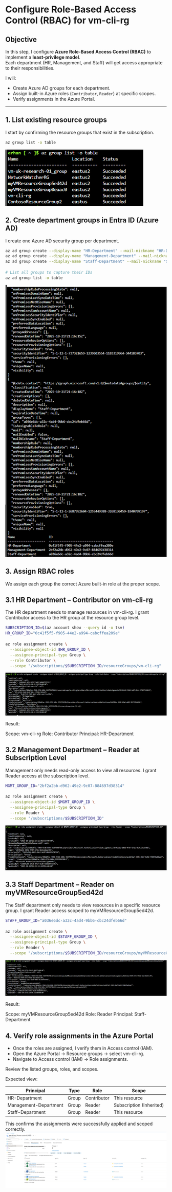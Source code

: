 # Configure Role-Based Access Control (RBAC) for vm-cli-rg

## Objective

In this step, I configure **Azure Role-Based Access Control (RBAC)** to implement a **least-privilege model**.  
Each department (HR, Management, and Staff) will get access appropriate to their responsibilities.

I will:
- Create Azure AD groups for each department.
- Assign built-in Azure roles (`Contributor`, `Reader`) at specific scopes.
- Verify assignments in the Azure Portal.

---

## 1. List existing resource groups

I start by confirming the resource groups that exist in the subscription.

```bash
az group list -o table
```
![Validation Passed](../images/27.List-recource-group.png)

## 2. Create department groups in Entra ID (Azure AD)

I create one Azure AD security group per department.

```bash
az ad group create --display-name "HR-Department" --mail-nickname "HR-Department"
az ad group create --display-name "Management-Department" --mail-nickname "Management-Department"
az ad group create --display-name "Staff-Department" --mail-nickname "Staff-Department"

# List all groups to capture their IDs
az ad group list -o table
```
![Validation Passed](../images/28.create-department-group.png)

## 3. Assign RBAC roles

We assign each group the correct Azure built-in role at the proper scope.

## 3.1 HR Department – Contributor on vm-cli-rg

The HR department needs to manage resources in vm-cli-rg.
I grant Contributor access to the HR group at the resource group level.

```bash
SUBSCRIPTION_ID=$(az account show --query id -o tsv)
HR_GROUP_ID="0c41f5f5-f905-44e2-a994-cabcffea209e"

az role assignment create \
  --assignee-object-id $HR_GROUP_ID \
  --assignee-principal-type Group \
  --role Contributor \
  --scope "/subscriptions/$SUBSCRIPTION_ID/resourceGroups/vm-cli-rg"
```
![Validation Passed](../images/29.HR-role-create.png)

Result:

Scope: vm-cli-rg
Role: Contributor
Principal: HR-Department

## 3.2 Management Department – Reader at Subscription Level

Management only needs read-only access to view all resources.
I grant Reader access at the subscription level.

```bash
MGMT_GROUP_ID="2bf2a2bb-d962-49e2-9c07-884697d38314"

az role assignment create \
  --assignee-object-id $MGMT_GROUP_ID \
  --assignee-principal-type Group \
  --role Reader \
  --scope "/subscriptions/$SUBSCRIPTION_ID"
```
![Validation Passed](../images/30.Management-role-create.png)

## 3.3 Staff Department – Reader on myVMResourceGroup5ed42d

The Staff department only needs to view resources in a specific resource group.
I grant Reader access scoped to myVMResourceGroup5ed42d.

```bash
STAFF_GROUP_ID="a036e6dc-a32c-4ad4-9bb6-cbc24dfeb66d"

az role assignment create \
  --assignee-object-id $STAFF_GROUP_ID \
  --assignee-principal-type Group \
  --role Reader \
  --scope "/subscriptions/$SUBSCRIPTION_ID/resourceGroups/myVMResourceGroup5ed42d"
```
![Validation Passed](../images/31.staff-role-create.png)

Result:

Scope: myVMResourceGroup5ed42d
Role: Reader
Principal: Staff-Department

## 4. Verify role assignments in the Azure Portal

- Once the roles are assigned, I verify them in Access control (IAM).
- Open the Azure Portal → Resource groups → select vm-cli-rg.
- Navigate to Access control (IAM) → Role assignments.

Review the listed groups, roles, and scopes.

Expected view:

| Principal             | Type  | Role        | Scope                    |
| --------------------- | ----- | ----------- | ------------------------ |
| HR-Department         | Group | Contributor | This resource            |
| Management-Department | Group | Reader      | Subscription (Inherited) |
| Staff-Department      | Group | Reader      | This resource            |


This confirms the assignments were successfully applied and scoped correctly.
![Validation Passed](../images/32.role-assignment-verify.png)


